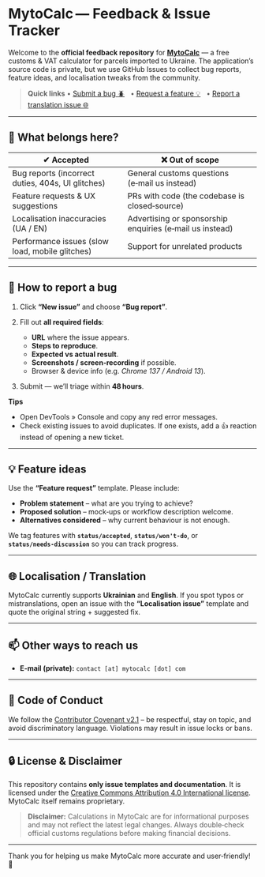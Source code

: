 # MytoCalc — Feedback & Issue Tracker

Welcome to the **official feedback repository** for **[MytoCalc](https://mytocalc.com)** — a free customs & VAT calculator for parcels imported to Ukraine. The application’s source code is private, but we use GitHub Issues to collect bug reports, feature ideas, and localisation tweaks from the community.

> **Quick links**
> • [Submit a bug 🪲](https://github.com/romantis/mytocalc-feedback/issues/new?template=bug_report.md)   • [Request a feature 💡](https://github.com/romantis/mytocalc-feedback/issues/new?template=feature_request.md)   • [Report a translation issue 🌐](https://github.com/romantis/mytocalc-feedback/issues/new?template=🌐-localization---translation-issue.md)

---

## 📌 What belongs here?

| ✔ Accepted                                        | ❌ Out of scope                                           |
| ------------------------------------------------- | -------------------------------------------------------- |
| Bug reports (incorrect duties, 404s, UI glitches) | General customs questions (e‑mail us instead)   |
| Feature requests & UX suggestions                 | PRs with code (the codebase is closed‑source)            |
| Localisation inaccuracies (UA / EN)               | Advertising or sponsorship enquiries (e‑mail us instead) |
| Performance issues (slow load, mobile glitches)   | Support for unrelated products                           |

---

## 🐞 How to report a bug

1. Click **“New issue”** and choose **“Bug report”**.
2. Fill out **all required fields**:

   * **URL** where the issue appears.
   * **Steps to reproduce**.
   * **Expected vs actual result**.
   * **Screenshots / screen‑recording** if possible.
   * Browser & device info (e.g. *Chrome 137 / Android 13*).
3. Submit — we’ll triage within **48 hours**.

**Tips**

* Open DevTools » Console and copy any red error messages.
* Check existing issues to avoid duplicates. If one exists, add a 👍 reaction instead of opening a new ticket.

---

## 💡 Feature ideas

Use the **“Feature request”** template. Please include:

* **Problem statement** – what are you trying to achieve?
* **Proposed solution** – mock‑ups or workflow description welcome.
* **Alternatives considered** – why current behaviour is not enough.

We tag features with **`status/accepted`**, **`status/won't‑do`**, or **`status/needs‑discussion`** so you can track progress.

---

## 🌐 Localisation / Translation

MytoCalc currently supports **Ukrainian** and **English**. If you spot typos or mistranslations, open an issue with the **“Localisation issue”** template and quote the original string + suggested fix.

---

## 📫 Other ways to reach us

* **E‑mail (private):** `c‍ontact [at] mytocalc [dot] com`

---

## 🤝 Code of Conduct

We follow the [Contributor Covenant v2.1](https://www.contributor-covenant.org/version/2/1/code_of_conduct/) – be respectful, stay on topic, and avoid discriminatory language. Violations may result in issue locks or bans.

---

## 🔒 License & Disclaimer

This repository contains **only issue templates and documentation**. It is licensed under the [Creative Commons Attribution 4.0 International license](https://creativecommons.org/licenses/by/4.0/). MytoCalc itself remains proprietary.

> **Disclaimer:** Calculations in MytoCalc are for informational purposes and may not reflect the latest legal changes. Always double‑check official customs regulations before making financial decisions.

---

Thank you for helping us make MytoCalc more accurate and user‑friendly! 🙌
